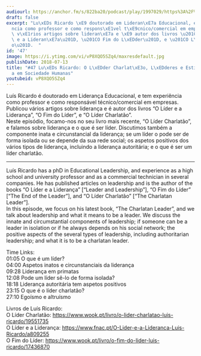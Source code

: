 ```yaml
---
audiourl: https://anchor.fm/s/822ba20/podcast/play/1997029/https%3A%2F%2Fd3ctxlq1ktw2nl.cloudfront.net%2Fproduction%2F2018-11-28%2F7647775-44100-2-3fbf9d7353bf.mp3
draft: false
excerpt: "Lu\xEDs Ricardo \xE9 doutorado em Lideran\xE7a Educacional, e tem experi\xEA\
  ncia como professor e como respons\xE1vel t\xE9cnico/comercial em empresas. Publicou\
  \ v\xE1rios artigos sobre lideran\xE7a e \xE9 autor dos livros \u201CO L\xEDder\
  \ e a Lideran\xE7a\u201D, \u201CO Fim do L\xEDder\u201D, e \u201CO L\xEDder Charlat\xE3\
  o\u201D.  "
id: '47'
image: https://i.ytimg.com/vi/vP8XQO5SZq4/maxresdefault.jpg
publishDate: 2018-07-13
title: "#47 Lu\xEDs Ricardo: O L\xEDder Charlat\xE3o, L\xEDderes e Estilos de Lideran\xE7\
  a em Sociedade Humanas"
youtubeid: vP8XQO5SZq4
---
```

<div class="timelinks">

Luís Ricardo é doutorado em Liderança Educacional, e tem experiência como professor e como responsável técnico/comercial em empresas. Publicou vários artigos sobre liderança e é autor dos livros “O Líder e a Liderança”, “O Fim do Líder”, e “O Líder Charlatão”.  
Neste episódio, focamo-nos no seu livro mais recente, “O Líder Charlatão”, e falamos sobre liderança e o que é ser líder. Discutimos também a componente inata e circunstancial da liderança; se um líder o pode ser de forma isolada ou se depende da sua rede social; os aspetos positivos dos vários tipos de liderança, incluindo a liderança autoritária; e o que é ser um líder charlatão.

---

Luís Ricardo has a phD in Educational Leadership, and experience as a high school and university professor and as a commercial technician in several companies. He has published articles on leadership and is the author of the books “O Líder e a Liderança” [“Leader and Leadership”], “O Fim do Líder” [“The End of the Leader”], and “O Líder Charlatão” [“The Charlatan Leader”].  
In this episode, we focus on his latest book, “The Charlatan Leader”, and we talk about leadership and what it means to be a leader. We discuss the innate and circumstantial components of leadership; if someone can be a leader in isolation or if he always depends on his social network; the positive aspects of the several types of leadership, including authoritarian leadership; and what it is to be a charlatan leader.

Time Links:  
<time>01:05</time> O que é um líder?  
<time>04:00</time> Aspetos inatos e circunstanciais da liderança    
<time>09:28</time> Liderança em primatas    
<time>12:08</time> Pode um líder sê-lo de forma isolada?    
<time>18:18</time> Liderança autoritária tem aspetos positivos    
<time>23:15</time> O que é o líder charlatão?    
<time>27:10</time> Egoísmo e altruísmo  

Livros de Luís Ricardo:  
O Líder Charlatão: https://www.wook.pt/livro/o-lider-charlatao-luis-ricardo/19551735  
O Líder e a Liderança: https://www.fnac.pt/O-Lider-e-a-Lideranca-Luis-Ricardo/a809255  
O Fim do Líder: https://www.wook.pt/livro/o-fim-do-lider-luis-ricardo/17436870

</div>

